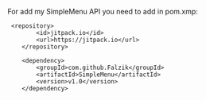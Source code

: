 For add my SimpleMenu API you need to add in pom.xmp:

     <repository>
            <id>jitpack.io</id>
            <url>https://jitpack.io</url>
        </repository>

        <dependency>
            <groupId>com.github.Falzik</groupId>
            <artifactId>SimpleMenu</artifactId>
            <version>v1.0</version>
        </dependency>

